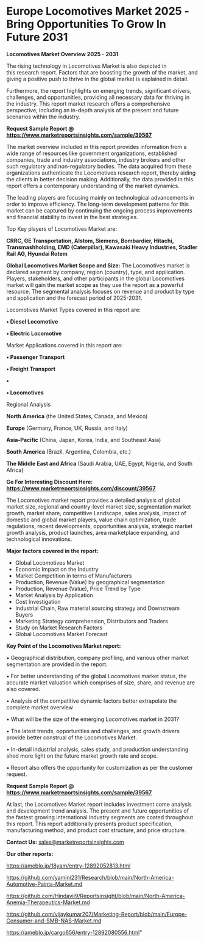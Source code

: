 # Europe Locomotives Market 2025 -Bring Opportunities To Grow In Future 2031

<Strong> Locomotives Market Overview 2025 - 2031</strong>

The rising technology in Locomotives Market is also depicted in this research report. Factors that are boosting the growth of the market, and giving a positive push to thrive in the global market is explained in detail.

Furthermore, the report highlights on emerging trends, significant drivers, challenges, and opportunities, providing all necessary data for thriving in the industry. This report market research offers a comprehensive perspective, including an in-depth analysis of the present and future scenarios within the industry.

<strong>Request Sample Report @ <a href=https://www.marketreportsinsights.com/sample/39567>https://www.marketreportsinsights.com/sample/39567</a></strong>

The market overview included in this report provides information from a wide range of resources like government organizations, established companies, trade and industry associations, industry brokers and other such regulatory and non-regulatory bodies. The data acquired from these organizations authenticate the Locomotives research report, thereby aiding the clients in better decision making. Additionally, the data provided in this report offers a contemporary understanding of the market dynamics.

The leading players are focusing mainly on technological advancements in order to improve efficiency. The long-term development patterns for this market can be captured by continuing the ongoing process improvements and financial stability to invest in the best strategies.

Top Key players of Locomotives Market are:

<strong>CRRC, GE Transportation, Alstom, Siemens, Bombardier, Hitachi, Transmashholding, EMD (Caterpillar), Kawasaki Heavy Industries, Stadler Rail AG, Hyundai Rotem</strong>

<strong><b>Global Locomotives Market Scope and Size:</b></strong>
The Locomotives market is declared segment by company, region (country), type, and application. Players, stakeholders, and other participants in the global Locomotives market will gain the market scope as they use the report as a powerful resource. The segmental analysis focuses on revenue and product by type and application and the forecast period of 2025-2031.

Locomotives Market Types covered in this report are:

<strong>•  Diesel Locomotive

•  Electric Locomotive</strong>

Market Applications covered in this report are:

<strong>•  Passenger Transport

•  Freight Transport

•  

•  Locomotives</strong> 

Regional Analysis

<strong>North America</strong> (the United States, Canada, and Mexico)

<strong>Europe</strong> (Germany, France, UK, Russia, and Italy)

<strong>Asia-Pacific</strong> (China, Japan, Korea, India, and Southeast Asia)

<strong>South America</strong> (Brazil, Argentina, Colombia, etc.)

<strong>The Middle East and Africa</strong> (Saudi Arabia, UAE, Egypt, Nigeria, and South Africa)

<strong>Go For Interesting Discount Here: <a href=https://www.marketreportsinsights.com/discount/39567>https://www.marketreportsinsights.com/discount/39567</a></strong>

The Locomotives market report provides a detailed analysis of global market size, regional and country-level market size, segmentation market growth, market share, competitive Landscape, sales analysis, impact of domestic and global market players, value chain optimization, trade regulations, recent developments, opportunities analysis, strategic market growth analysis, product launches, area marketplace expanding, and technological innovations.

<strong><b>Major factors covered in the report:</b></strong>
<ul>
  <li>Global Locomotives Market </li>
  <li>Economic Impact on the Industry</li>
  <li>Market Competition in terms of Manufacturers</li>
  <li>Production, Revenue (Value) by geographical segmentation</li>
  <li>Production, Revenue (Value), Price Trend by Type</li>
  <li>Market Analysis by Application</li>
  <li>Cost Investigation</li>
  <li>Industrial Chain, Raw material sourcing strategy and Downstream Buyers</li>
  <li>Marketing Strategy comprehension, Distributors and Traders</li>
  <li>Study on Market Research Factors</li>
  <li>Global Locomotives Market Forecast</li>
</ul>

<strong><b>Key Point of the Locomotives Market report:</b></strong>

• Geographical distribution, company profiling, and various other market segmentation are provided in the report.

• For better understanding of the global Locomotives market status, the accurate market valuation which comprises of size, share, and revenue are also covered.

• Analysis of the competitive dynamic factors better extrapolate the complete market overview

• What will be the size of the emerging Locomotives market in 2031?

• The latest trends, opportunities and challenges, and growth drivers provide better construal of the Locomotives Market.

• In-detail industrial analysis, sales study, and production understanding shed more light on the future market growth rate and scope.

• Report also offers the opportunity for customization as per the customer request.

<strong>Request Sample Report @ <a href=https://www.marketreportsinsights.com/sample/39567>https://www.marketreportsinsights.com/sample/39567</a></strong>

At last, the Locomotives Market report includes investment come analysis and development trend analysis. The present and future opportunities of the fastest growing international industry segments are coated throughout this report. This report additionally presents product specification, manufacturing method, and product cost structure, and price structure.

<strong>Contact Us:</strong>
sales@marketreportsinsights.com

<strong>Our other reports:</strong>

<a href=https://ameblo.jp/18yam/entry-12892052813.html>https://ameblo.jp/18yam/entry-12892052813.html</a>

<a href=https://github.com/yamini231/Research/blob/main/North-America-Automotive-Paints-Market.md>https://github.com/yamini231/Research/blob/main/North-America-Automotive-Paints-Market.md</a>

<a href=https://github.com/Hindavii9/Reportsinsight/blob/main/North-America-Anemia-Therapeutics-Market.md>https://github.com/Hindavii9/Reportsinsight/blob/main/North-America-Anemia-Therapeutics-Market.md</a>

<a href=https://github.com/vijaykumar207/Marketing-Report/blob/main/Europe-Consumer-and-SMB-NAS-Market.md>https://github.com/vijaykumar207/Marketing-Report/blob/main/Europe-Consumer-and-SMB-NAS-Market.md</a>

<a href=https://ameblo.jp/cargo656/entry-12892080556.html>https://ameblo.jp/cargo656/entry-12892080556.html</a>"
